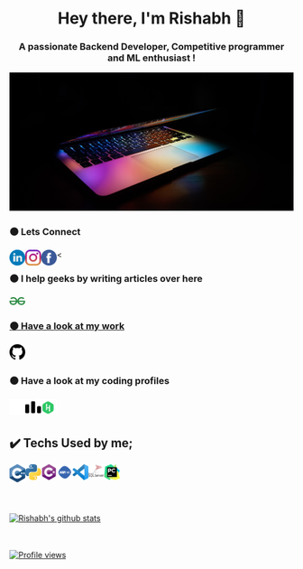 <h1 align="center">Hey there, I'm Rishabh 👋</h1>
<h3 align="center">A passionate Backend Developer, Competitive programmer and ML enthusiast !</h3>
<img src = "Sphere.jpg" style="max-width:100%;"/>
<br/>
<h3>⚫ Lets Connect </h3><
<a href="https://www.linkedin.com/in/rishabh-tyagi-514188190/">
  <img align="left" alt="Rishabh's Linkdein" width="28px" src="linkedin.svg" />
</a>
<a href="https://www.instagram.com/rishabhtyagi.2306">
  <img align="left" alt="Rishabh's Instagram" width="28px" src="instagram.svg" />
</a>
<a href="https://www.facebook.com/rishabhtyagi.2306">
  <img align="left" alt="Rishabh's Facebook" width="28px" src="facebook.svg" />
</a>
<br/>
<h3>⚫ I help geeks by writing articles over here</h3><a href="https://auth.geeksforgeeks.org/user/rishabhtyagi2306/articles">
  <img alt="Rishabh's Geeks for Geeks" width="28px" src="GeeksforGeeks.svg" />
<br/>
<h3>⚫ Have a look at my work </h3><a href="https://github.com/rishabhtyagi2306">
  <img alt="Rishabh's Github" width="28px" src="github.png" />
</a>
<br/>
<h3>⚫ Have a look at my coding profiles</h3>
<a href="https://www.codechef.com/users/rishabhtyagi2">
  <img align="left" alt="Rishabh's CodeChef" width="28px" src="codechef.svg" />
</a>
<a href="https://codeforces.com/profile/rishabhtyagi">
  <img align="left" alt="Rishabh's CodeForces" width="28px" src="codeforces2.svg" />
</a>
<a href="https://www.hackerrank.com/rishabhtyagi2306">
  <img align="left" alt="Rishabh's Hackerrank" width="28px" src="hackerrank.svg" />
</a>
<br/>
<br/>

<h2> ✔️ Techs Used by me; </h2>
<img align="left" alt="Rishabh's C++" width="28px" src="c.svg" />
<img align="left" alt="Rishabh's Python" height = "28px" width="28px" src="Python-logo.svg" />
<img align="left" alt="Rishabh's C#" width="28px" src="c--4.svg" />
<img align="left" alt="Rishabh's asp.net" width="28px" src="asp.svg" />
<img align="left" alt="Rishabh's vs" width="28px" src="vs.svg" />
<img align="left" alt="Rishabh's MSSSMS" width="28px" src="microsoft-sql-server.svg" />
<img align="left" alt="Rishabh's Pycharm" width="28px" src="PyCharm_Logo.svg" />

<br/>
<br/>
<br/>
<br/>
<br/>

<a href="https://github.com/rishabhtyagi2306">
 <img align="center" src="https://github-readme-stats.vercel.app/api?username=rishabhtyagi2306&show_icons=true&theme=gotham&line_height=27" alt="Rishabh's github stats"/>
<br/>
<br/>
<br/>

  ![Profile views](https://gpvc.arturio.dev/rishabhtyagi2306)
